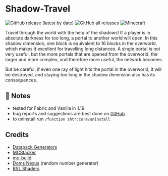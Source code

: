 # Shadow-Travel

![GitHub release (latest by date)](https://img.shields.io/github/v/release/2mal3/Shadow-Travel?style=flat-square) ![GitHub all releases](https://img.shields.io/github/downloads/2mal3/Shadow-Travel/total?style=flat-square) ![Minecraft](https://img.shields.io/badge/Minecraft-1.19-orange?style=flat-square)

Travel through the world with the help of the shadows!
If a player is in absolute darkness for too long, a portal to another world will open. In this shadow dimension, one block is equivalent to 16 blocks in the overworld, which makes it excellent for travelling long distances.
A single portal is not very useful, but the more portals that are opened from the overworld, the larger and more complex, and therefore more useful, the network becomes.

But be careful, if even one ray of light hits the portal in the overworld, it will be destroyed, and staying too long in the shadow dimension also has its consequences.

## 📒 Notes

- tested for Fabric and Vanilla in 1.19
- bug reports and suggestions are best done on [GitHub](https://github.com/2mal3/Shadow-Travel/issues)
- to uninstall run `/function shtr:core/uninstall`

## Credits

- [Datapack Generators](https://misode.github.io/)
- [MCStacker](https://mcstacker.net/)
- [mc-build](https://github.com/mc-build/mc-build)
- [Doms Nexus](https://github.com/Dominexis/Doms-Nexus) (random number generator)
- [BSL Shaders](https://www.curseforge.com/minecraft/customization/bsl-shaders)
